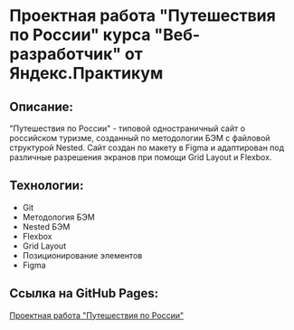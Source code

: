 # Проектная работа "Путешествия по России" курса "Веб-разработчик" от Яндекс.Практикум

## Описание:

"Путешествия по России" - типовой одностраничный сайт о российском туризме, созданный по методологии БЭМ с файловой структурой Nested. Сайт создан по макету в Figma и адаптирован под различные разрешения экранов при помощи Grid Layout и Flexbox.

## Технологии:

* Git
* Методология БЭМ
* Nested БЭМ
* Flexbox
* Grid Layout
* Позиционирование элементов
* Figma

## Ссылка на GitHub Pages:

[Проектная работа "Путешествия по России"](https://timtorshin.github.io/russian-travel/)